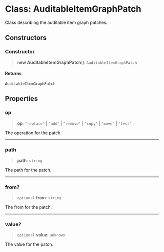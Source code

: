# Class: AuditableItemGraphPatch

Class describing the auditable item graph patches.

## Constructors

### Constructor

> **new AuditableItemGraphPatch**(): `AuditableItemGraphPatch`

#### Returns

`AuditableItemGraphPatch`

## Properties

### op

> **op**: `"replace"` \| `"add"` \| `"remove"` \| `"copy"` \| `"move"` \| `"test"`

The operation for the patch.

***

### path

> **path**: `string`

The path for the patch.

***

### from?

> `optional` **from**: `string`

The from for the patch.

***

### value?

> `optional` **value**: `unknown`

The value for the patch.
